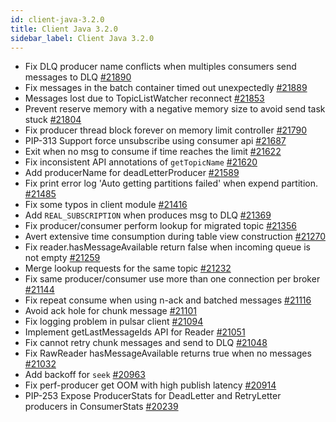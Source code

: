 ```yaml
---
id: client-java-3.2.0
title: Client Java 3.2.0
sidebar_label: Client Java 3.2.0
---
```


- Fix DLQ producer name conflicts when multiples consumers send messages to DLQ [#21890](https://github.com/apache/pulsar/pull/21890)
- Fix messages in the batch container timed out unexpectedly [#21889](https://github.com/apache/pulsar/pull/21889)
- Messages lost due to TopicListWatcher reconnect [#21853](https://github.com/apache/pulsar/pull/21853)
- Prevent reserve memory with a negative memory size to avoid send task stuck [#21804](https://github.com/apache/pulsar/pull/21804)
- Fix producer thread block forever on memory limit controller [#21790](https://github.com/apache/pulsar/pull/21790)
- PIP-313 Support force unsubscribe using consumer api [#21687](https://github.com/apache/pulsar/pull/21687)
- Exit when no msg to consume if time reaches the limit [#21622](https://github.com/apache/pulsar/pull/21622)
- Fix inconsistent API annotations of `getTopicName` [#21620](https://github.com/apache/pulsar/pull/21620)
- Add producerName for deadLetterProducer [#21589](https://github.com/apache/pulsar/pull/21589)
- Fix print error log 'Auto getting partitions failed' when expend partition. [#21485](https://github.com/apache/pulsar/pull/21485)
- Fix some typos in client module [#21416](https://github.com/apache/pulsar/pull/21416)
- Add `REAL_SUBSCRIPTION` when produces msg to DLQ [#21369](https://github.com/apache/pulsar/pull/21369)
- Fix producer/consumer perform lookup for migrated topic [#21356](https://github.com/apache/pulsar/pull/21356)
- Avert extensive time consumption during table view construction [#21270](https://github.com/apache/pulsar/pull/21270)
- Fix reader.hasMessageAvailable return false when incoming queue is not empty [#21259](https://github.com/apache/pulsar/pull/21259)
- Merge lookup requests for the same topic [#21232](https://github.com/apache/pulsar/pull/21232)
- Fix same producer/consumer use more than one connection per broker [#21144](https://github.com/apache/pulsar/pull/21144)
- Fix repeat consume when using n-ack and batched messages [#21116](https://github.com/apache/pulsar/pull/21116)
- Avoid ack hole for chunk message [#21101](https://github.com/apache/pulsar/pull/21101)
- Fix logging problem in pulsar client [#21094](https://github.com/apache/pulsar/pull/21094)
- Implement getLastMessageIds API for Reader [#21051](https://github.com/apache/pulsar/pull/21051)
- Fix cannot retry chunk messages and send to DLQ [#21048](https://github.com/apache/pulsar/pull/21048)
- Fix RawReader hasMessageAvailable returns true when no messages [#21032](https://github.com/apache/pulsar/pull/21032)
- Add backoff for `seek` [#20963](https://github.com/apache/pulsar/pull/20963)
- Fix perf-producer get OOM with high publish latency [#20914](https://github.com/apache/pulsar/pull/20914)
- PIP-253 Expose ProducerStats for DeadLetter and RetryLetter producers in ConsumerStats [#20239](https://github.com/apache/pulsar/pull/20239)
